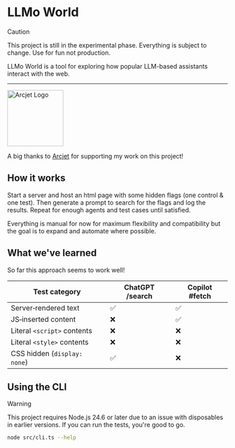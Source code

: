 # LLMo World

> [!CAUTION]
>
> This project is still in the experimental phase. Everything is subject to
> change. Use for fun not production.

LLMo World is a tool for exploring how popular LLM-based assistants interact with the
web.

---

<a href="https://arcjet.com?ref=llmo-world" target="_blank" rel="noopener noreferrer">
  <picture>
    <source media="(prefers-color-scheme: dark)" srcset="https://arcjet.com/logo/arcjet-dark-lockup-voyage-horizontal.svg">
    <img src="https://arcjet.com/logo/arcjet-light-lockup-voyage-horizontal.svg" alt="Arcjet Logo" height="128" width="auto">
  </picture>
</a>

A big thanks to [Arcjet](https://arcjet.com?ref=llmo-world) for supporting my work on this project!

## How it works

Start a server and host an html page with some hidden flags (one control & one
test). Then generate a prompt to search for the flags and log the results.
Repeat for enough agents and test cases until satisfied.

Everything is manual for now for maximum flexibility and compatibility but the
goal is to expand and automate where possible.

## What we've learned

So far this approach seems to work well!

| Test category                | ChatGPT /search | Copilot #fetch |
|------------------------------|-----------------|----------------|
| Server‑rendered text         | ✅               | ✅              |
| JS‑inserted content          | ❌               | ✅              |
| Literal `<script>` contents  | ❌               | ❌              |
| Literal `<style>` contents   | ❌               | ❌              |
| CSS hidden (`display: none`) | ✅               | ❌              |

## Using the CLI

> [!WARNING]
>
> This project requires Node.js 24.6 or later due to an issue with disposables
> in earlier versions. If you can run the tests, you're good to go.


```sh
node src/cli.ts --help
```
